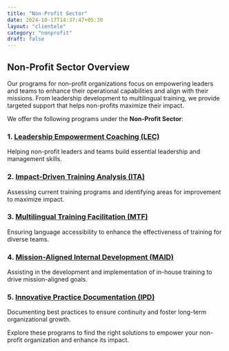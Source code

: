 ```yaml
---
title: "Non-Profit Sector"
date: 2024-10-17T14:37:47+05:30
layout: "clientele"
category: "nonprofit"
draft: false
---
```


## Non-Profit Sector Overview

Our programs for non-profit organizations focus on empowering leaders and teams to enhance their operational capabilities and align with their missions. From leadership development to multilingual training, we provide targeted support that helps non-profits maximize their impact.

We offer the following programs under the **Non-Profit Sector**:

### 1. [Leadership Empowerment Coaching (LEC)](/clientele-beneficiaries/ngo/lec)

Helping non-profit leaders and teams build essential leadership and management skills.

### 2. [Impact-Driven Training Analysis (ITA)](/clientele-beneficiaries/ngo/ita)

Assessing current training programs and identifying areas for improvement to maximize impact.

### 3. [Multilingual Training Facilitation (MTF)](/clientele-beneficiaries/ngo/mtf)

Ensuring language accessibility to enhance the effectiveness of training for diverse teams.

### 4. [Mission-Aligned Internal Development (MAID)](/clientele-beneficiaries/ngo/maid)

Assisting in the development and implementation of in-house training to drive mission-aligned goals.

### 5. [Innovative Practice Documentation (IPD)](/clientele-beneficiaries/ngo/ipd)

Documenting best practices to ensure continuity and foster long-term organizational growth.

Explore these programs to find the right solutions to empower your non-profit organization and enhance its impact.
